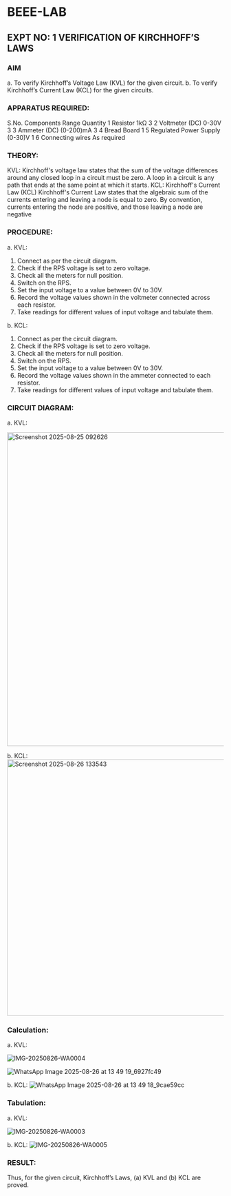 # BEEE-LAB
## EXPT NO: 1	VERIFICATION OF KIRCHHOFF’S LAWS
### AIM
a.   To verify Kirchhoff’s Voltage Law (KVL) for the given circuit. 
b.   To verify Kirchhoff’s Current Law (KCL) for the given circuits.

### APPARATUS REQUIRED:
S.No.	Components	Range	Quantity
1	Resistor	1kΩ	3
2	Voltmeter (DC)	0-30V	3
3	Ammeter (DC)	(0-200)mA	3
4	Bread Board		1
5	Regulated Power Supply	(0-30)V	1
6	Connecting wires		As required

### THEORY:
KVL: Kirchhoff's voltage law states that the sum of the voltage differences around any closed loop in a circuit must be zero. A loop in a circuit is any path that ends at the same point at which it starts.
KCL:
Kirchhoff's Current Law (KCL) Kirchhoff's Current Law states that the algebraic sum of the currents entering and leaving a node is equal to zero. By convention, currents entering the node are positive, and those leaving a node are negative


### PROCEDURE:
a.   KVL:
1.   Connect as per the circuit diagram.
2.   Check if the RPS voltage is set to zero voltage.
3.   Check all the meters for null position.
4.   Switch on the RPS.
5.   Set the input voltage to a value between 0V to 30V.
6.   Record the voltage values shown in the voltmeter connected across each resistor.
7.   Take readings for different values of input voltage and tabulate them.


b.  KCL:
1.   Connect as per the circuit diagram.
2.   Check if the RPS voltage is set to zero voltage.
3.   Check all the meters for null position.
4.   Switch on the RPS.
5.   Set the input voltage to a value between 0V to 30V.
6.   Record the voltage values shown in the ammeter connected to each resistor.
7.   Take readings for different values of input voltage and tabulate them. 

### CIRCUIT DIAGRAM:


a.   KVL:
 
<img width="1919" height="728" alt="Screenshot 2025-08-25 092626" src="https://github.com/user-attachments/assets/08abb21a-856d-4f16-8c52-5c2d0d6cefc3" />


b.  KCL:
 <img width="1577" height="595" alt="Screenshot 2025-08-26 133543" src="https://github.com/user-attachments/assets/5272b004-0e49-4656-b0ba-85361d4a20db" />


### Calculation:

a.   KVL:
 
![IMG-20250826-WA0004](https://github.com/user-attachments/assets/e8566cfa-b670-482a-946d-dbe1532f0b27)

![WhatsApp Image 2025-08-26 at 13 49 19_6927fc49](https://github.com/user-attachments/assets/2ef780be-fd60-47fc-be4c-b2d71ba069c7)

b.  KCL:
![WhatsApp Image 2025-08-26 at 13 49 18_9cae59cc](https://github.com/user-attachments/assets/4e7a8db5-f574-4890-b2ca-eb5e3d254ec1)




### Tabulation:

a.   KVL:
 
![IMG-20250826-WA0003](https://github.com/user-attachments/assets/ee5cf691-bbc2-483a-bc49-bd20c4be7aed)


b.  KCL:
![IMG-20250826-WA0005](https://github.com/user-attachments/assets/4145aa78-8f66-47bc-9d57-6cf4ef8e4d95)



### RESULT:

Thus, for the given circuit, Kirchhoff’s Laws, (a) KVL and (b) KCL are proved.
